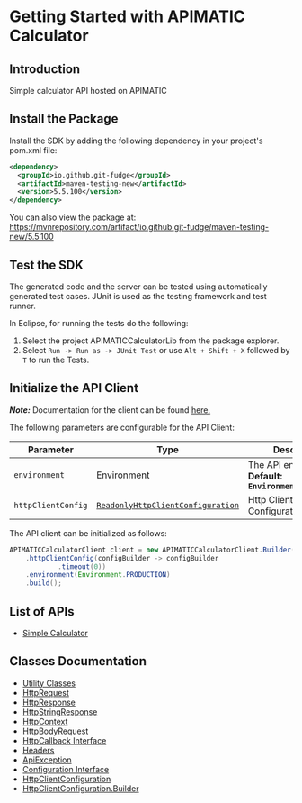 
# Getting Started with APIMATIC Calculator

## Introduction

Simple calculator API hosted on APIMATIC

## Install the Package

Install the SDK by adding the following dependency in your project's pom.xml file:

```xml
<dependency>
  <groupId>io.github.git-fudge</groupId>
  <artifactId>maven-testing-new</artifactId>
  <version>5.5.100</version>
</dependency>
```

You can also view the package at:
https://mvnrepository.com/artifact/io.github.git-fudge/maven-testing-new/5.5.100

## Test the SDK

The generated code and the server can be tested using automatically generated test cases.
JUnit is used as the testing framework and test runner.

In Eclipse, for running the tests do the following:

1. Select the project APIMATICCalculatorLib from the package explorer.
2. Select `Run -> Run as -> JUnit Test` or use `Alt + Shift + X` followed by `T` to run the Tests.

## Initialize the API Client

**_Note:_** Documentation for the client can be found [here.](https://github.com/git-fudge/cSharpSourceCode/blob/5.5.100/doc/client.md)

The following parameters are configurable for the API Client:

| Parameter | Type | Description |
|  --- | --- | --- |
| `environment` | Environment | The API environment. <br> **Default: `Environment.PRODUCTION`** |
| `httpClientConfig` | [`ReadonlyHttpClientConfiguration`](doc/http-client-configuration.md) | Http Client Configuration instance. |

The API client can be initialized as follows:

```java
APIMATICCalculatorClient client = new APIMATICCalculatorClient.Builder()
    .httpClientConfig(configBuilder -> configBuilder
            .timeout(0))
    .environment(Environment.PRODUCTION)
    .build();
```

## List of APIs

* [Simple Calculator](https://github.com/git-fudge/cSharpSourceCode/blob/5.5.100/doc/controllers/simple-calculator.md)

## Classes Documentation

* [Utility Classes](https://github.com/git-fudge/cSharpSourceCode/blob/5.5.100/doc/utility-classes.md)
* [HttpRequest](https://github.com/git-fudge/cSharpSourceCode/blob/5.5.100/doc/http-request.md)
* [HttpResponse](https://github.com/git-fudge/cSharpSourceCode/blob/5.5.100/doc/http-response.md)
* [HttpStringResponse](https://github.com/git-fudge/cSharpSourceCode/blob/5.5.100/doc/http-string-response.md)
* [HttpContext](https://github.com/git-fudge/cSharpSourceCode/blob/5.5.100/doc/http-context.md)
* [HttpBodyRequest](https://github.com/git-fudge/cSharpSourceCode/blob/5.5.100/doc/http-body-request.md)
* [HttpCallback Interface](https://github.com/git-fudge/cSharpSourceCode/blob/5.5.100/doc/http-callback-interface.md)
* [Headers](https://github.com/git-fudge/cSharpSourceCode/blob/5.5.100/doc/headers.md)
* [ApiException](https://github.com/git-fudge/cSharpSourceCode/blob/5.5.100/doc/api-exception.md)
* [Configuration Interface](https://github.com/git-fudge/cSharpSourceCode/blob/5.5.100/doc/configuration-interface.md)
* [HttpClientConfiguration](https://github.com/git-fudge/cSharpSourceCode/blob/5.5.100/doc/http-client-configuration.md)
* [HttpClientConfiguration.Builder](https://github.com/git-fudge/cSharpSourceCode/blob/5.5.100/doc/http-client-configuration-builder.md)

